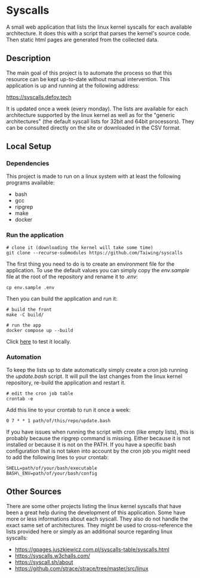 # Syscalls

A small web application that lists the linux kernel syscalls for each available
architecture. It does this with a script that parses the kernel's source code.
Then static html pages are generated from the collected data.

## Description

The main goal of this project is to automate the process so that this resource
can be kept up-to-date without manual intervention. This application is up and
running at the following address:

https://syscalls.defoy.tech

It is updated once a week (every monday). The lists are available for each
architecture supported by the linux kernel as well as for the "generic
architectures" (the default syscall lists for 32bit and 64bit processors). They
can be consulted directly on the site or downloaded in the CSV format.

## Local Setup

### Dependencies

This project is made to run on a linux system with at least the following
programs available:

- bash
- gcc
- ripgrep
- make
- docker

### Run the application

```shell
# clone it (downloading the kernel will take some time)
git clone --recurse-submodules https://github.com/Taiwing/syscalls
```

The first thing you need to do is to create an environment file for the
application. To use the default values you can simply copy the _env.sample_ file
at the root of the repository and rename it to _.env_:

```shell
cp env.sample .env
```

Then you can build the application and run it:

```shell
# build the front
make -C build/

# run the app
docker compose up --build
```

Click [here](http://localhost:8080) to test it locally.

### Automation

To keep the lists up to date automatically simply create a cron job running the
_update.bash_ script. It will pull the last changes from the linux kernel
repository, re-build the application and restart it.

```shell
# edit the cron job table
crontab -e
```

Add this line to your crontab to run it once a week:

```cron
0 7 * * 1 path/of/this/repo/update.bash
```

If you have issues when running the script with cron (like empty lists), this is
probably because the ripgrep command is missing. Either because it is not
installed or because it is not on the PATH. If you have a specific bash
configuration that is not taken into account by the cron job you might need to
add the following lines to your crontab:

```shell
SHELL=path/of/your/bash/executable
BASH\_ENV=path/of/your/bash/config
```

## Other Sources

There are some other projects listing the linux kernel syscalls that have been a
great help during the development of this application. Some have more or less
informations about each syscall. They also do not handle the exact same set of
architectures. They might be used to cross-reference the lists provided here or
simply as an additional source regarding linux syscalls:

- https://gpages.juszkiewicz.com.pl/syscalls-table/syscalls.html
- https://syscalls.w3challs.com/
- https://syscall.sh/about
- https://github.com/strace/strace/tree/master/src/linux
